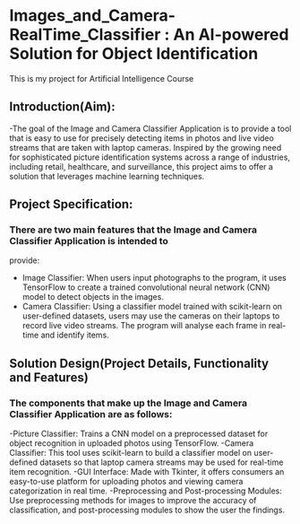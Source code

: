 # Images_and_Camera-RealTime_Classifier : An AI-powered Solution for Object Identification
This is my project for Artificial Intelligence Course

## Introduction(Aim):
-The goal of the Image and Camera Classifier Application is to provide a tool that is easy to use
for precisely detecting items in photos and live video streams that are taken with laptop cameras.
Inspired by the growing need for sophisticated picture identification systems across a range of
industries, including retail, healthcare, and surveillance, this project aims to offer a solution that
leverages machine learning techniques.

## Project Specification:
### There are two main features that the Image and Camera Classifier Application is intended to
provide:
- Image Classifier: When users input photographs to the program, it uses TensorFlow to
create a trained convolutional neural network (CNN) model to detect objects in the
images.
- Camera Classifier: Using a classifier model trained with scikit-learn on user-defined
datasets, users may use the cameras on their laptops to record live video streams. The
program will analyse each frame in real-time and identify items.

## Solution Design(Project Details, Functionality and Features)
### The components that make up the Image and Camera Classifier Application are as follows:
-Picture Classifier: Trains a CNN model on a preprocessed dataset for object recognition
in uploaded photos using TensorFlow.
-Camera Classifier: This tool uses scikit-learn to build a classifier model on user-defined
datasets so that laptop camera streams may be used for real-time item recognition.
-GUI Interface: Made with Tkinter, it offers consumers an easy-to-use platform for
uploading photos and viewing camera categorization in real time.
-Preprocessing and Post-processing Modules: Use preprocessing methods for images to
improve the accuracy of classification, and post-processing modules to show the user the
findings.

